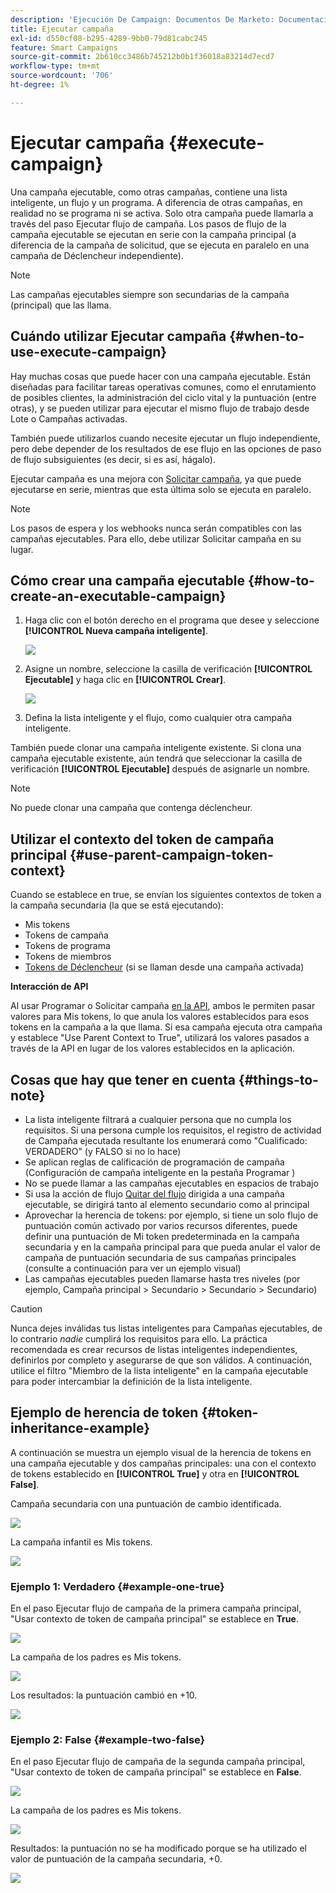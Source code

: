 ```yaml
---
description: 'Ejecución De Campaign: Documentos De Marketo: Documentación Del Producto'
title: Ejecutar campaña
exl-id: d550cf08-b295-4289-9bb0-79d81cabc245
feature: Smart Campaigns
source-git-commit: 2b610cc3486b745212b0b1f36018a83214d7ecd7
workflow-type: tm+mt
source-wordcount: '706'
ht-degree: 1%

---
```


# Ejecutar campaña {#execute-campaign}

Una campaña ejecutable, como otras campañas, contiene una lista inteligente, un flujo y un programa. A diferencia de otras campañas, en realidad no se programa ni se activa. Solo otra campaña puede llamarla a través del paso Ejecutar flujo de campaña. Los pasos de flujo de la campaña ejecutable se ejecutan en serie con la campaña principal (a diferencia de la campaña de solicitud, que se ejecuta en paralelo en una campaña de Déclencheur independiente).

>[!NOTE]
>
>Las campañas ejecutables siempre son secundarias de la campaña (principal) que las llama.

## Cuándo utilizar Ejecutar campaña {#when-to-use-execute-campaign}

Hay muchas cosas que puede hacer con una campaña ejecutable. Están diseñadas para facilitar tareas operativas comunes, como el enrutamiento de posibles clientes, la administración del ciclo vital y la puntuación (entre otras), y se pueden utilizar para ejecutar el mismo flujo de trabajo desde Lote o Campañas activadas.

También puede utilizarlos cuando necesite ejecutar un flujo independiente, pero debe depender de los resultados de ese flujo en las opciones de paso de flujo subsiguientes (es decir, si es así, hágalo).

Ejecutar campaña es una mejora con [Solicitar campaña](/help/marketo/product-docs/core-marketo-concepts/smart-campaigns/flow-actions/request-campaign.md), ya que puede ejecutarse en serie, mientras que esta última solo se ejecuta en paralelo.

>[!NOTE]
>
>Los pasos de espera y los webhooks nunca serán compatibles con las campañas ejecutables. Para ello, debe utilizar Solicitar campaña en su lugar.

## Cómo crear una campaña ejecutable {#how-to-create-an-executable-campaign}

1. Haga clic con el botón derecho en el programa que desee y seleccione **[!UICONTROL Nueva campaña inteligente]**.

   ![](assets/execute-campaign-1.png)

1. Asigne un nombre, seleccione la casilla de verificación **[!UICONTROL Ejecutable]** y haga clic en **[!UICONTROL Crear]**.

   ![](assets/execute-campaign-2.png)

1. Defina la lista inteligente y el flujo, como cualquier otra campaña inteligente.

También puede clonar una campaña inteligente existente. Si clona una campaña ejecutable existente, aún tendrá que seleccionar la casilla de verificación **[!UICONTROL Ejecutable]** después de asignarle un nombre.

>[!NOTE]
>
>No puede clonar una campaña que contenga déclencheur.

## Utilizar el contexto del token de campaña principal {#use-parent-campaign-token-context}

Cuando se establece en true, se envían los siguientes contextos de token a la campaña secundaria (la que se está ejecutando):

* Mis tokens
* Tokens de campaña
* Tokens de programa
* Tokens de miembros
* [Tokens de Déclencheur](/help/marketo/product-docs/marketo-sales-insight/msi-for-salesforce/features/tabs-in-the-msi-panel/interesting-moments/trigger-tokens-for-interesting-moments.md) (si se llaman desde una campaña activada)

**Interacción de API**

Al usar Programar o Solicitar campaña [en la API](https://experienceleague.adobe.com/en/docs/marketo-developer/marketo/rest/assets/smart-campaigns#batch), ambos le permiten pasar valores para Mis tokens, lo que anula los valores establecidos para esos tokens en la campaña a la que llama. Si esa campaña ejecuta otra campaña y establece &quot;Use Parent Context to True&quot;, utilizará los valores pasados a través de la API en lugar de los valores establecidos en la aplicación.

## Cosas que hay que tener en cuenta {#things-to-note}

* La lista inteligente filtrará a cualquier persona que no cumpla los requisitos. Si una persona cumple los requisitos, el registro de actividad de Campaña ejecutada resultante los enumerará como &quot;Cualificado: VERDADERO&quot; (y FALSO si no lo hace)
* Se aplican reglas de calificación de programación de campaña (Configuración de campaña inteligente en la pestaña Programar )
* No se puede llamar a las campañas ejecutables en espacios de trabajo
* Si usa la acción de flujo [Quitar del flujo](/help/marketo/product-docs/core-marketo-concepts/smart-campaigns/flow-actions/remove-from-flow.md) dirigida a una campaña ejecutable, se dirigirá tanto al elemento secundario como al principal
* Aprovechar la herencia de tokens: por ejemplo, si tiene un solo flujo de puntuación común activado por varios recursos diferentes, puede definir una puntuación de Mi token predeterminada en la campaña secundaria y en la campaña principal para que pueda anular el valor de campaña de puntuación secundaria de sus campañas principales (consulte a continuación para ver un ejemplo visual)
* Las campañas ejecutables pueden llamarse hasta tres niveles (por ejemplo, Campaña principal > Secundario > Secundario > Secundario)

>[!CAUTION]
>
>Nunca dejes inválidas tus listas inteligentes para Campañas ejecutables, de lo contrario _nadie_ cumplirá los requisitos para ello. La práctica recomendada es crear recursos de listas inteligentes independientes, definirlos por completo y asegurarse de que son válidos. A continuación, utilice el filtro &quot;Miembro de la lista inteligente&quot; en la campaña ejecutable para poder intercambiar la definición de la lista inteligente.

## Ejemplo de herencia de token {#token-inheritance-example}

A continuación se muestra un ejemplo visual de la herencia de tokens en una campaña ejecutable y dos campañas principales: una con el contexto de tokens establecido en **[!UICONTROL True]** y otra en **[!UICONTROL False]**.

Campaña secundaria con una puntuación de cambio identificada.

![](assets/execute-campaign-3.png)

La campaña infantil es Mis tokens.

![](assets/execute-campaign-4.png)

### Ejemplo 1: Verdadero {#example-one-true}

En el paso Ejecutar flujo de campaña de la primera campaña principal, &quot;Usar contexto de token de campaña principal&quot; se establece en **True**.

![](assets/execute-campaign-5.png)

La campaña de los padres es Mis tokens.

![](assets/execute-campaign-6.png)

Los resultados: la puntuación cambió en +10.

![](assets/execute-campaign-7.png)

### Ejemplo 2: False {#example-two-false}

En el paso Ejecutar flujo de campaña de la segunda campaña principal, &quot;Usar contexto de token de campaña principal&quot; se establece en **False**.

![](assets/execute-campaign-8.png)

La campaña de los padres es Mis tokens.

![](assets/execute-campaign-9.png)

Resultados: la puntuación no se ha modificado porque se ha utilizado el valor de puntuación de la campaña secundaria, +0.

![](assets/execute-campaign-10.png)
